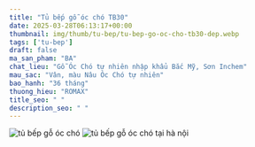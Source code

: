 ```yaml
---
title: "Tủ bếp gỗ óc chó TB30"
date: 2025-03-28T06:13:17+00:00
thumbnail: img/thumb/tu-bep/tu-bep-go-oc-cho-tb30-dep.webp
tags: ['tu-bep']
draft: false
ma_san_pham: "BA"
chat_lieu: "Gỗ Óc Chó tự nhiên nhập khẩu Bắc Mỹ, Sơn Inchem"
mau_sac: "Vân, màu Nâu Óc Chó tự nhiên"
bao_hanh: "36 tháng"
thuong_hieu: "ROMAX"
title_seo: " "
description_seo: " "
---
```

![tủ bếp gỗ óc chó](/img/tu-bep/tb30/tu-bep-go-oc-cho-tb30-1.webp)
![tủ bếp gỗ óc chó tại hà nội](/img/tu-bep/tb30/tu-bep-go-oc-cho-tb30-2.webp)